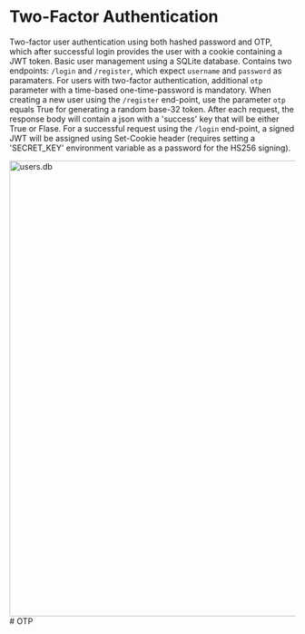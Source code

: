 # Two-Factor Authentication
Two-factor user authentication using both hashed password and OTP, which after successful login provides the user with a cookie containing a JWT token. Basic user management using a SQLite database. Contains two endpoints: `/login` and `/register`, which expect `username` and `password` as paramaters. For users with two-factor authentication, additional `otp` parameter with a time-based one-time-password is mandatory. When creating a new user using the `/register` end-point, use the parameter `otp` equals True for generating a random base-32 token. After each request, the response body will contain a json with a 'success' key that will be either True or Flase. For a successful request using the `/login` end-point, a signed JWT will be assigned using Set-Cookie header (requires setting a 'SECRET_KEY' environment variable as a password for the HS256 signing).

<img width="804" alt="users.db" src="https://user-images.githubusercontent.com/92688410/152570614-184d8e8e-559d-4fa4-a00a-7e2ef5c416d7.png">
# OTP
